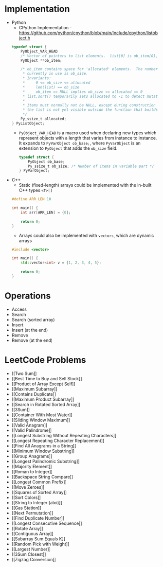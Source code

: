 # Implementation
- Python
	- CPython Implementation - https://github.com/python/cpython/blob/main/Include/cpython/listobject.h
	```C
	typedef struct {
		PyObject_VAR_HEAD
	    /* Vector of pointers to list elements.  list[0] is ob_item[0], etc. */
	    PyObject **ob_item;
	
	    /* ob_item contains space for 'allocated' elements.  The number
	     * currently in use is ob_size.
	     * Invariants:
	     *     0 <= ob_size <= allocated
	     *     len(list) == ob_size
	     *     ob_item == NULL implies ob_size == allocated == 0
	     * list.sort() temporarily sets allocated to -1 to detect mutations.
	     *
	     * Items must normally not be NULL, except during construction when
	     * the list is not yet visible outside the function that builds it.
	     */
	    Py_ssize_t allocated;
	} PyListObject;
	```
	- `PyObject_VAR_HEAD` is a macro used when declaring new types which represent objects with a length that varies from instance to instance. It expands to `PyVarObject ob_base;`, where `PyVarObject` is an extension to `PyObject` that adds the `ob_size` field.
		```C
		typedef struct {
		    PyObject ob_base;
		    Py_ssize_t ob_size; /* Number of items in variable part */
		} PyVarObject;
		```
- C++
	- Static (fixed-length) arrays could be implemented with the in-built C++ types `<T>[]`
	```C++
	#define ARR_LEN 10
	
	int main() {
		int arr[ARR_LEN] = {0};
		
		return 0;
	}
	```
	- Arrays could also be implemented with `vectors`, which are dynamic arrays
	```C++
	#include <vector>
	
	int main() {
		std::vector<int> v = {1, 2, 3, 4, 5};
		
		return 0;
	}
	```
# Operations
- Access
- Search
- Search (sorted array)
- Insert
- Insert (at the end)
- Remove
- Remove (at the end)
# LeetCode Problems
- [[Two Sum]]
- [[Best Time to Buy and Sell Stock]]
- [[Product of Array Except Self]]
- [[Maximum Subarray]]
- [[Contains Duplicate]]
- [[Maximum Product Subarray]]
- [[Search in Rotated Sorted Array]]
- [[3Sum]]
- [[Container With Most Water]]
- [[Sliding Window Maximum]]
- [[Valid Anagram]]
- [[Valid Palindrome]]
- [[Longest Substring Without Repeating Characters]]
- [[Longest Repeating Character Replacement]]
- [[Find All Anagrams in a String]]
- [[Minimum Window Substring]]
- [[Group Anagrams]]
- [[Longest Palindromic Substring]]
- [[Majority Element]]
- [[Roman to Integer]]
- [[Backspace String Compare]]
- [[Longest Common Prefix]]
- [[Move Zeroes]]
- [[Squares of Sorted Array]]
- [[Sort Colors]]
- [[String to Integer (atoi)]]
- [[Gas Station]]
- [[Next Permutation]]
- [[Find Duplicate Number]]
- [[Longest Consecutive Sequence]]
- [[Rotate Array]]
- [[Contiguous Array]]
- [[Subarray Sum Equals K]]
- [[Random Pick with Weight]]
- [[Largest Number]]
- [[3Sum Closest]]
- [[Zigzag Conversion]]